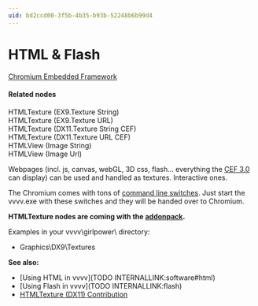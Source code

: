 ```yaml
---
uid: bd2ccd00-3f5b-4b35-b93b-52248b6b99d4
---
```


# HTML & Flash


<a href="https://code.google.com/p/chromiumembedded/" class="extURL" target="_blank">Chromium Embedded Framework</a>  

#### Related nodes
<span class="node">HTMLTexture (EX9.Texture String)</span>  
<span class="node">HTMLTexture (EX9.Texture URL)</span>  
<span class="node">HTMLTexture (DX11.Texture String CEF)</span>  
<span class="node">HTMLTexture (DX11.Texture URL CEF)</span>  
<span class="node">HTMLView (Image String)</span>  
<span class="node">HTMLView (Image Url)</span>  


Webpages (incl. js, canvas, webGL, 3D css, flash... everything the <a href="https://code.google.com/p/chromiumembedded/wiki/GeneralUsage" class="extURL" target="_blank">CEF 3.0</a> can display) can be used and handled as textures. Interactive ones.  

The Chromium comes with tons of <a href="http://peter.sh/experiments/chromium-command-line-switches/" class="extURL" target="_blank">command line switches</a>. Just start the vvvv.exe with these switches and they will be handed over to Chromium.  

**HTMLTexture nodes are coming with the <a href="https://vvvv.org/downloads#addonpack" class="extURL" target="_blank">addonpack</a>.**  

Examples in your vvvv\girlpower\ directory:  
* Graphics\DX9\Textures  

**See also:**  
* [Using HTML in vvvv](TODO INTERNALLINK:software#html)  
* [Using Flash in vvvv](TODO INTERNALLINK:flash)  
* <a href="https://vvvv.org/contribution/htmltexture-%28dx11%29" class="extURL contribution" target="_blank">HTMLTexture (DX11) Contribution</a>  



